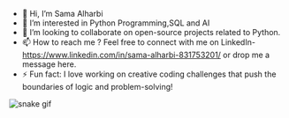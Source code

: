 - 👋 Hi, I’m Sama Alharbi
- 👀 I’m interested in Python Programming,SQL and AI 
- 💞️ I’m looking to collaborate on open-source projects related to Python.
- 📫 How to reach me ? Feel free to connect with me on LinkedIn- https://www.linkedin.com/in/sama-alharbi-831753201/ or drop me a message here.
- ⚡ Fun fact: I love working on creative coding challenges that push the boundaries of logic and problem-solving!

<!---
samaalharbi2/samaalharbi2 is a ✨ special ✨ repository because its `README.md` (this file) appears on your GitHub profile.
You can click the Preview link to take a look at your changes.
--->
![snake gif](https://github.com/USERNAME/USERNAME/blob/output/github-contribution-grid-snake.svg)
